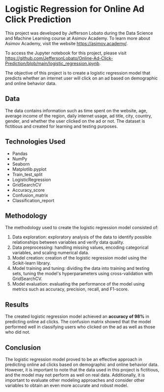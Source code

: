 # Logistic Regression for Online Ad Click Prediction

This project was developed by Jefferson Lobato during the Data Science and Machine Learning course at Asimov Academy. To learn more about Asimov Academy, visit the website https://asimov.academy/. 

To access the Jupyter notebook for this project, please visit https://github.com/JeffersonLobato/Online-Ad-Click-Prediction/blob/main/logistic_regression.ipynb.

The objective of this project is to create a logistic regression model that predicts whether an internet user will click on an ad based on demographic and online behavior data.

## Data

The data contains information such as time spent on the website, age, average income of the region, daily internet usage, ad title, city, country, gender, and whether the user clicked on the ad or not. The dataset is fictitious and created for learning and testing purposes.

## Technologies Used

- Pandas
- NumPy
- Seaborn
- Matplotlib.pyplot
- Train_test_split
- LogisticRegression
- GridSearchCV
- Accuracy_score
- Confusion_matrix
- Classification_report

## Methodology

The methodology used to create the logistic regression model consisted of:

1. Data exploration: exploratory analysis of the data to identify possible relationships between variables and verify data quality.
2. Data preprocessing: handling missing values, encoding categorical variables, and scaling numerical data.
3. Model creation: creation of the logistic regression model using the Scikit-learn library.
4. Model training and tuning: dividing the data into training and testing sets, tuning the model's hyperparameters using cross-validation with GridSearchCV.
5. Model evaluation: evaluating the performance of the model using metrics such as accuracy, precision, recall, and F1-score.

## Results

The created logistic regression model achieved an **accuracy of 98%** in predicting online ad clicks. The confusion matrix showed that the model performed well in classifying users who clicked on the ad as well as those who did not.

## Conclusion

The logistic regression model proved to be an effective approach in predicting online ad clicks based on demographic and online behavior data. However, it is important to note that the data used in this project is fictitious, and the model may not perform as well on real data. Additionally, it is important to evaluate other modeling approaches and consider other variables to obtain an even more accurate and robust model.